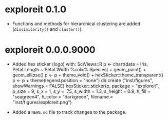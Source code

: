 # exploreit 0.1.0

* Functions and methods for hierarchical clustering are added (`dissimilarity()` and `cluster()`).

# exploreit 0.0.0.9000

* Added hex sticker (logo) with:
    SciViews::R
    p <- chart(data = iris, Petal.Length ~ Petal.Width %col=% Species) +
      geom_point() + geom_ellipse()
    p <- p + theme_void() + hexSticker::theme_transparent()
    p <- p + theme(legend.position = "none")
    dir.create ("inst/figures", showWarnings = FALSE)
    hexSticker::sticker(p, package = "exploreit", p_size = 9, s_x = 1, s_y = .75,
      s_width = 1.3, s_height = 0.9, h_fill = "seagreen4", h_color = "darkgreen",
      filename = "inst/figures/exploreit.png")

* Added a `NEWS.md` file to track changes to the package.
